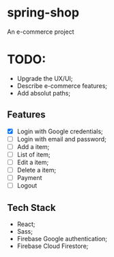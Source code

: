 # spring-shop
An e-commerce project

# TODO:
- Upgrade the UX/UI;
- Describe e-commerce features;
- Add absolut paths;

## Features
- [X] Login with Google credentials;
- [ ] Login with email and password;
- [ ] Add a item;
- [ ] List of item;
- [ ] Edit a item;
- [ ] Delete a item;
- [ ] Payment
- [ ] Logout

## Tech Stack
- React;
- Sass;
- Firebase Google authentication;
- Firebase Cloud Firestore;
